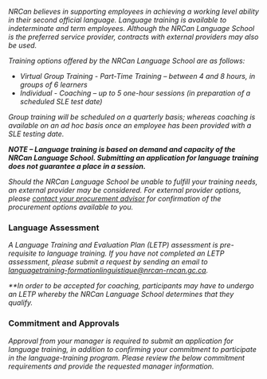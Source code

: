 ﻿_NRCan believes in supporting employees in achieving a working level ability in their second official language. Language training is available to indeterminate and term employees. Although the NRCan Language School is the preferred service provider, contracts with external providers may also be used._

_Training options offered by the NRCan Language School are as follows:_

- _Virtual Group Training - Part-Time Training – between 4 and 8 hours, in groups of 6 learners_
- _Individual - Coaching – up to 5 one-hour sessions (in preparation of a scheduled SLE test date)_

_Group training will be scheduled on a quarterly basis; whereas coaching is available on an ad hoc basis once an employee has been provided with a SLE testing date._

**_NOTE – Language training is based on demand and capacity of the NRCan Language School. Submitting an application for language training does not guarantee a place in a session._**

_Should the NRCan Language School be unable to fulfill your training needs, an external provider may be considered. For external provider options, please_ [_contact your procurement advisor_](https://gcdocs.gc.ca/nrcan-rncan/llisapi.dll/link/19125621) _for confirmation of the procurement options available to you._


### Language Assessment

_A Language Training and Evaluation Plan (LETP) assessment is pre-requisite to language training. If you have not completed an LETP assessment, please submit a request by sending an email to languagetraining-formationlinguistique@nrcan-rncan.gc.ca._

_**In order to be accepted for coaching, participants may have to undergo an LETP whereby the NRCan Language School determines that they qualify._

### Commitment and Approvals

_Approval from your manager is required to submit an application for language training, in addition to confirming your commitment to participate in the language-training program. Please review the below commitment requirements and provide the requested manager information._

